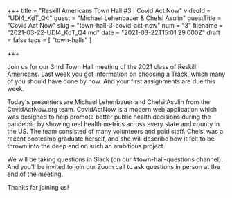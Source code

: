 +++
title = "Reskill Americans Town Hall #3 | Covid Act Now"
videoId = "UDl4_KdT_Q4"
guest = "Michael Lehenbauer & Chelsi Asulin"
guestTitle = "Covid Act Now"
slug = "town-hall-3-covid-act-now"
num = "3"
filename = "2021-03-22-UDl4_KdT_Q4.md"
date = "2021-03-22T15:01:29.000Z"
draft = false
tags = [ "town-halls" ]

+++

Join us for our 3nrd Town Hall meeting of the 2021 class of Reskill Americans.  Last week you got information on choosing a Track, which many of you should have done by now.  And your first assignments are due this week.

Today's presenters are Michael Lehenbauer and Chelsi Asulin from the CovidActNow.org team.  CovidActNow is a modern web application which was designed to help promote better public health decisions during the pandemic by showing real health metrics across every state and county in the US.  The team consisted of many volunteers and paid staff.  Chelsi was a recent bootcamp graduate herself, and she will describe how it felt to be thrown into the deep end on such an ambitious project.

We will be taking questions in Slack (on our #town-hall-questions channel).  And you'll be invited to join our Zoom call to ask questions in person at the end of the meeting.

Thanks for joining us!
